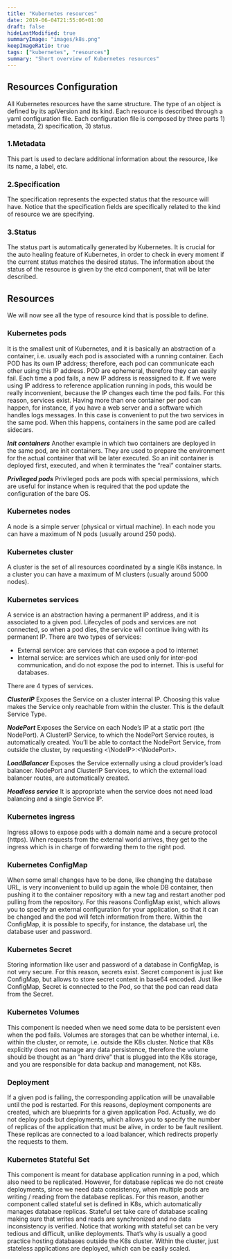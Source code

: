 ```yaml
---
title: "Kubernetes resources"
date: 2019-06-04T21:55:06+01:00
draft: false
hideLastModified: true
summaryImage: "images/k8s.png"
keepImageRatio: true
tags: ["kubernetes", "resources"]
summary: "Short overview of Kubernetes resources"
---
```

## Resources Configuration
All Kubernetes resources have the same structure. The type of an object is defined by its apiVersion and its kind. Each resource is described through a yaml configuration file. Each configuration file is composed by three parts 1) metadata, 2) specification, 3) status.
### 1.Metadata
This part is used to declare additional information about the resource, like its name, a label, etc. 
### 2.Specification
The specification represents the expected status that the resource will have. Notice that the specification fields are specifically related to the kind of resource we are specifying.
### 3.Status
The status part is automatically generated by Kubernetes. It is crucial for the auto healing feature of Kubernetes, in order to check in every moment if the current status matches the desired status. The information about the status of the resource is given by the etcd component, that will be later described.

## Resources
We will now see all the type of resource kind that is possible to define.
### Kubernetes pods
It is the smallest unit of Kubernetes, and it is basically an abstraction of a container, i.e. usually each pod is associated with a running container. Each POD has its own IP address; therefore, each pod can communicate each other using this IP address. POD are ephemeral, therefore they can easily fail. Each time a pod fails, a new IP address is reassigned to it. If we were using IP address to reference application running in pods, this would be really inconvenient, because the IP changes each time the pod fails. For this reason, services exist. Having more than one container per pod can happen, for instance, if you have a web server and a software which handles logs messages. In this case is convenient to put the two services in the same pod. When this happens, containers in the same pod are called sidecars.

***Init containers***
Another example in which two containers are deployed in the same pod, are init containers. They are used to prepare the environment for the actual container that will be later executed. So an init container is deployed first, executed, and when it terminates the “real” container starts.

***Privileged pods***
Privileged pods are pods with special permissions, which are useful for instance when is required that the pod update the configuration of the bare OS.

### Kubernetes nodes
A node is a simple server (physical or virtual machine). In each node you can have a maximum of N pods (usually around 250 pods).
### Kubernetes cluster
A cluster is the set of all resources coordinated by a single K8s instance. In a cluster you can have a maximum of M clusters (usually around 5000 nodes).
### Kubernetes services
A service is an abstraction having a permanent IP address, and it is associated to a given pod. Lifecycles of pods and services are not connected, so when a pod dies, the service will continue living with its permanent IP. There are two types of services:
- External service: are services that can expose a pod to internet
- Internal service: are services which are used only for inter-pod communication, and do not expose the pod to internet. This is useful for databases.

There are 4 types of services.

***ClusterIP*** 
Exposes the Service on a cluster internal IP. Choosing this value makes the Service only reachable from within the cluster. This is the default Service Type.

***NodePort***
Exposes the Service on each Node’s IP at a static port (the NodePort). A ClusterIP Service, to which the NodePort Service routes, is automatically created. You’ll be able to contact the NodePort Service, from outside the cluster, by requesting <\NodeIP\>:<\NodePort\>.

***LoadBalancer***
Exposes the Service externally using a cloud provider’s load balancer. NodePort and ClusterIP Services, to which the external load balancer routes, are automatically created.

***Headless service***
It is appropriate when the service does not need load balancing and a single Service IP. 

### Kubernetes ingress
Ingress allows to expose pods with a domain name and a secure protocol (https). When requests from the external world arrives, they get to the ingress which is in charge of forwarding them to the right pod.
### Kubernetes ConfigMap
When some small changes have to be done, like changing the database URL, is very inconvenient to build up again the whole DB container, then pushing it to the container repository with a new tag and restart another pod pulling from the repository. For this reasons ConfigMap exist, which allows you to specify an external configuration for your application, so that it can be changed and the pod will fetch information from there. Within the ConfigMap, it is possible to specify, for instance, the database url, the database user and password.
### Kubernetes Secret
Storing information like user and password of a database in ConfigMap, is not very secure. For this reason, secrets exist. Secret component is just like ConfigMap, but allows to store secret content in base64 encoded. Just like ConfigMap, Secret is connected to the Pod, so that the pod can read data from the Secret. 
### Kubernetes Volumes
This component is needed when we need some data to be persistent even when the pod fails. Volumes are storages that can be whether internal, i.e. within the cluster, or remote, i.e. outside the K8s cluster. Notice that K8s explicitly does not manage any data persistence, therefore the volume should be thought as an “hard drive” that is plugged into the K8s storage, and you are responsible for data backup and management, not K8s.
### Deployment
If a given pod is failing, the corresponding application will be unavailable until the pod is restarted. For this reasons, deployment components are created, which are blueprints for a given application Pod. Actually, we do not deploy pods but deployments, which allows you to specify the number of replicas of the application that must be alive, in order to be fault resilient. These replicas are connected to a load balancer, which redirects properly the requests to them.
### Kubernetes Stateful Set
This component is meant for database application running in a pod, which also need to be replicated. However, for database replicas we do not create deployments, since we need data consistency, when multiple pods are writing / reading from the database replicas. For this reason, another component called stateful set is defined in K8s, which automatically manages database replicas. Stateful set take care of database scaling making sure that writes and reads are synchronized and no data inconsistency is verified.
Notice that working with stateful set can be very tedious and difficult, unlike deployments. That’s why is usually a good practice hosting databases outside the K8s cluster. Within the cluster, just stateless applications are deployed, which can be easily scaled.
